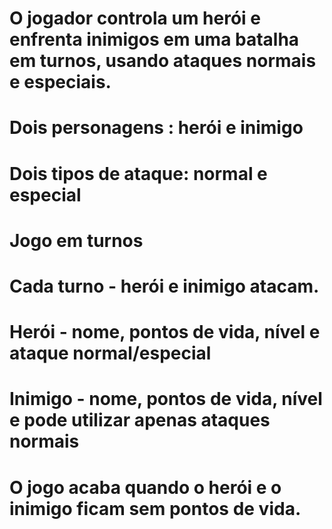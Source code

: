 # O jogador controla um herói e enfrenta inimigos em uma batalha em turnos, usando ataques normais e especiais.

# Dois personagens : herói e inimigo
# Dois tipos de ataque: normal e especial

# Jogo em turnos
# Cada turno - herói e inimigo atacam.

# Herói - nome, pontos de vida, nível e ataque normal/especial
# Inimigo - nome, pontos de vida, nível e pode utilizar apenas ataques normais

# O jogo acaba quando o herói e o inimigo ficam sem pontos de vida.




